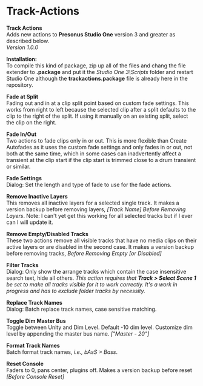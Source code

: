# Track-Actions
**Track Actions**<br>
Adds new actions to **Presonus Studio One** version 3 and greater as described below.  <br>
*Version 1.0.0*

**Installation:** <br>
To compile this kind of package, zip up all of the files and chang the file extender to **.package** and put it the *Studio One 3\Scripts* folder and restart Studio One although the **trackactions.package** file is already here in the repository.

**Fade at Split**<br>
Fading out and in at a clip split point based on custom fade settings. This works from right to left because the selected clip after a split defaults to the clip to the right of the split. If using it manually on an existing split, select the clip on the right.

**Fade In/Out**<br>
Two actions to fade clips only in or out. This is more flexible than Create Autofades as it uses the custom fade settings and only fades in or out, not both at the same time, which in some cases can inadvertently affect a transient at the clip start if the clip start is trimmed close to a drum transient or similar.

**Fade Settings**<br>
Dialog: Set the length and type of fade to use for the fade actions.

**Remove Inactive Layers**<br>
This removes all inactive layers for a selected single track. It makes a version backup before removing layers, *[Track Name] Before 
Removing Layers*.  Note: I can't yet get this working for all selected tracks but if I ever can I will update it.

**Remove Empty/Disabled Tracks**<br>
These two actions remove all visible tracks that have no media clips on their active layers or are disabled in the second case. It makes a version backup before removing tracks, *Before Removing Empty [or Disabled]*

**Filter Tracks**<br>
Dialog: Only show the arrange tracks which contain the case insensitive search text, hide all others. *This action requires that **Track > Select Scene 1** be set to make all tracks visible for it to work correctly. It's a work in progress and has to exclude folder tracks by necessity.*

**Replace Track Names**<br>
Dialog: Batch replace track names, case sensitive matching.

**Toggle Dim Master Bus**<br>
Toggle between Unity and Dim Level. Default -10 dim level. Customize dim level by appending the master bus name. *["Master - 20"]*

**Format Track Names**<br>
Batch format track names, *i.e., bAsS > Bass*.

**Reset Console**<br>
Faders to 0, pans center, plugins off. Makes a version backup before reset *[Before Console Reset]*
